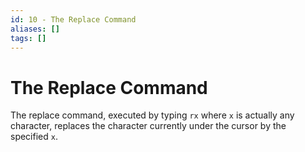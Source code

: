 ```yaml
---
id: 10 - The Replace Command
aliases: []
tags: []
---
```


# The Replace Command

The replace command, executed by typing `rx` where `x` is actually any character, replaces the character currently under the cursor by the specified `x`.

